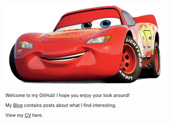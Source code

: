 ![image](LightningMcQueen.png)

Welcome to my GitHub! I hope you enjoy your look around! 

My [Blog](https://interludeone.com/) contains posts about what I find interesting. 

View my [CV]([https://github.com/j-jayes/j-jayes/blob/main/JonathanJayes_CV%20(1).pdf) here.

